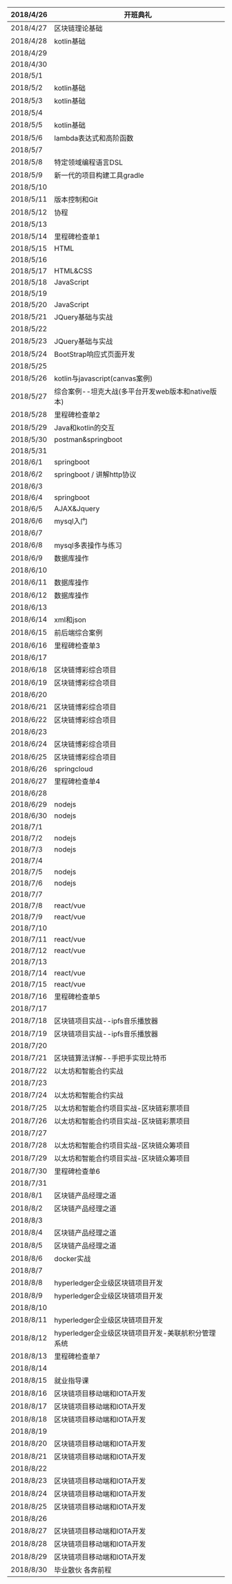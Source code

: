 | 2018/4/26 | 开班典礼                                           |
| --------- | -------------------------------------------------- |
| 2018/4/27 | 区块链理论基础                                     |
| 2018/4/28 | kotlin基础                                         |
| 2018/4/29 |                                                    |
| 2018/4/30 |                                                    |
| 2018/5/1  |                                                    |
| 2018/5/2  | kotlin基础                                         |
| 2018/5/3  | kotlin基础                                         |
| 2018/5/4  |                                                    |
| 2018/5/5  | kotlin基础                                         |
| 2018/5/6  | lambda表达式和高阶函数                             |
| 2018/5/7  |                                                    |
| 2018/5/8  | 特定领域编程语言DSL                                |
| 2018/5/9  | 新一代的项目构建工具gradle                         |
| 2018/5/10 |                                                    |
| 2018/5/11 | 版本控制和Git                                      |
| 2018/5/12 | 协程                                               |
| 2018/5/13 |                                                    |
| 2018/5/14 | 里程碑检查单1                                      |
| 2018/5/15 | HTML                                               |
| 2018/5/16 |                                                    |
| 2018/5/17 | HTML&CSS                                           |
| 2018/5/18 | JavaScript                                         |
| 2018/5/19 |                                                    |
| 2018/5/20 | JavaScript                                         |
| 2018/5/21 | JQuery基础与实战                                   |
| 2018/5/22 |                                                    |
| 2018/5/23 | JQuery基础与实战                                   |
| 2018/5/24 | BootStrap响应式页面开发                            |
| 2018/5/25 |                                                    |
| 2018/5/26 | kotlin与javascript(canvas案例)                     |
| 2018/5/27 | 综合案例--坦克大战(多平台开发web版本和native版本)  |
| 2018/5/28 | 里程碑检查单2                                      |
| 2018/5/29 | Java和kotlin的交互                                 |
| 2018/5/30 | postman&springboot                                 |
| 2018/5/31 |                                                    |
| 2018/6/1  | springboot                                         |
| 2018/6/2  | springboot  / 讲解http协议                         |
| 2018/6/3  |                                                    |
| 2018/6/4  | springboot                                         |
| 2018/6/5  | AJAX&Jquery                                        |
| 2018/6/6  | mysql入门                                          |
| 2018/6/7  |                                                    |
| 2018/6/8  | mysql多表操作与练习                                |
| 2018/6/9  | 数据库操作                                         |
| 2018/6/10 |                                                    |
| 2018/6/11 | 数据库操作                                         |
| 2018/6/12 | 数据库操作                                         |
| 2018/6/13 |                                                    |
| 2018/6/14 | xml和json                                          |
| 2018/6/15 | 前后端综合案例                                     |
| 2018/6/16 | 里程碑检查单3                                      |
| 2018/6/17 |                                                    |
| 2018/6/18 | 区块链博彩综合项目                                 |
| 2018/6/19 | 区块链博彩综合项目                                 |
| 2018/6/20 |                                                    |
| 2018/6/21 | 区块链博彩综合项目                                 |
| 2018/6/22 | 区块链博彩综合项目                                 |
| 2018/6/23 |                                                    |
| 2018/6/24 | 区块链博彩综合项目                                 |
| 2018/6/25 | 区块链博彩综合项目                                 |
| 2018/6/26 | springcloud                                        |
| 2018/6/27 | 里程碑检查单4                                      |
| 2018/6/28 |                                                    |
| 2018/6/29 | nodejs                                             |
| 2018/6/30 | nodejs                                             |
| 2018/7/1  |                                                    |
| 2018/7/2  | nodejs                                             |
| 2018/7/3  | nodejs                                             |
| 2018/7/4  |                                                    |
| 2018/7/5  | nodejs                                             |
| 2018/7/6  | nodejs                                             |
| 2018/7/7  |                                                    |
| 2018/7/8  | react/vue                                          |
| 2018/7/9  | react/vue                                          |
| 2018/7/10 |                                                    |
| 2018/7/11 | react/vue                                          |
| 2018/7/12 | react/vue                                          |
| 2018/7/13 |                                                    |
| 2018/7/14 | react/vue                                          |
| 2018/7/15 | react/vue                                          |
| 2018/7/16 | 里程碑检查单5                                      |
| 2018/7/17 |                                                    |
| 2018/7/18 | 区块链项目实战--ipfs音乐播放器                     |
| 2018/7/19 | 区块链项目实战--ipfs音乐播放器                     |
| 2018/7/20 |                                                    |
| 2018/7/21 | 区块链算法详解--手把手实现比特币                   |
| 2018/7/22 | 以太坊和智能合约实战                               |
| 2018/7/23 |                                                    |
| 2018/7/24 | 以太坊和智能合约实战                               |
| 2018/7/25 | 以太坊和智能合约项目实战-区块链彩票项目            |
| 2018/7/26 | 以太坊和智能合约项目实战-区块链彩票项目            |
| 2018/7/27 |                                                    |
| 2018/7/28 | 以太坊和智能合约项目实战-区块链众筹项目            |
| 2018/7/29 | 以太坊和智能合约项目实战-区块链众筹项目            |
| 2018/7/30 | 里程碑检查单6                                      |
| 2018/7/31 |                                                    |
| 2018/8/1  | 区块链产品经理之道                                 |
| 2018/8/2  | 区块链产品经理之道                                 |
| 2018/8/3  |                                                    |
| 2018/8/4  | 区块链产品经理之道                                 |
| 2018/8/5  | 区块链产品经理之道                                 |
| 2018/8/6  | docker实战                                         |
| 2018/8/7  |                                                    |
| 2018/8/8  | hyperledger企业级区块链项目开发                    |
| 2018/8/9  | hyperledger企业级区块链项目开发                    |
| 2018/8/10 |                                                    |
| 2018/8/11 | hyperledger企业级区块链项目开发                    |
| 2018/8/12 | hyperledger企业级区块链项目开发-美联航积分管理系统 |
| 2018/8/13 | 里程碑检查单7                                      |
| 2018/8/14 |                                                    |
| 2018/8/15 | 就业指导课                                         |
| 2018/8/16 | 区块链项目移动端和IOTA开发                         |
| 2018/8/17 | 区块链项目移动端和IOTA开发                         |
| 2018/8/18 | 区块链项目移动端和IOTA开发                         |
| 2018/8/19 |                                                    |
| 2018/8/20 | 区块链项目移动端和IOTA开发                         |
| 2018/8/21 | 区块链项目移动端和IOTA开发                         |
| 2018/8/22 |                                                    |
| 2018/8/23 | 区块链项目移动端和IOTA开发                         |
| 2018/8/24 | 区块链项目移动端和IOTA开发                         |
| 2018/8/25 | 区块链项目移动端和IOTA开发                         |
| 2018/8/26 |                                                    |
| 2018/8/27 | 区块链项目移动端和IOTA开发                         |
| 2018/8/28 | 区块链项目移动端和IOTA开发                         |
| 2018/8/29 | 区块链项目移动端和IOTA开发                         |
| 2018/8/30 | 毕业散伙  各奔前程                                 |